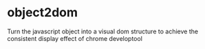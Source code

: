 # object2dom
Turn the javascript object into a visual dom structure to achieve the consistent display effect of chrome developtool
